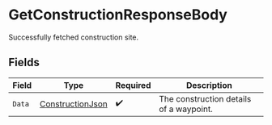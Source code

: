 # GetConstructionResponseBody

Successfully fetched construction site.


## Fields

| Field                                                           | Type                                                            | Required                                                        | Description                                                     |
| --------------------------------------------------------------- | --------------------------------------------------------------- | --------------------------------------------------------------- | --------------------------------------------------------------- |
| `Data`                                                          | [ConstructionJson](../../Models/Components/ConstructionJson.md) | :heavy_check_mark:                                              | The construction details of a waypoint.                         |